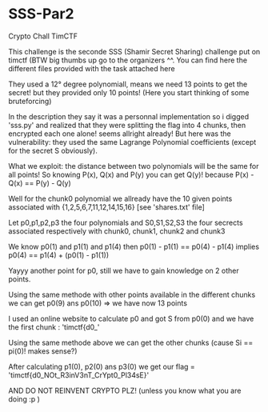 # SSS-Par2
Crypto Chall TimCTF


This challenge is the seconde SSS (Shamir Secret Sharing) challenge put on timctf (BTW big thumbs up go to the organizers ^^. You can find here the different files provided with the task attached here


They used a 12° degree polynomiall, means we need 13 points to get the secret! but they provided only 10 points! (Here you start thinking of some bruteforcing)

In the description they say it was a personnal implementation so i digged  'sss.py' and realized that they were splitting the flag into 4 chunks, then encrypted each one alone! seems allright already!  But here was the vulnerability: they used the same Lagrange Polynomial coefficients (except for the secret S obviously).



What we exploit: the distance between two polynomials will be the same for all points! So knowing P(x), Q(x) and P(y) you can get Q(y)! because P(x) - Q(x) == P(y) - Q(y)

Well for the chunk0 polynomial we allready have the 10 given points associated with {1,2,5,6,7,11,12,14,15,16} 
[see 'shares.txt' file] 


Let p0,p1,p2,p3 the four polynomials and S0,S1,S2,S3 the four secrects associated respectively with chunk0, chunk1, chunk2 and chunk3


We know p0(1) and p1(1) and p1(4) then p0(1) - p1(1) == p0(4) - p1(4) implies p0(4) == p1(4) + (p0(1) - p1(1))

Yayyy another point for p0, still we have to gain knowledge on  2 other points.

Using the same methode with other points available in the different chunks we can get p0(9) ans p0(10) => we have now 13 points


I used an online website to calculate p0 and got S from p0(0) and we have the first chunk : 'timctf{d0_'


Using the same methode above we can get the other chunks (cause Si == pi(0)! makes sense?)

After calculating p1(0), p2(0) ans p3(0) we get our flag = 'timctf{d0_NOt_R3inV3nT_CrYpt0_Pl34sE}'

AND DO NOT REINVENT CRYPTO PLZ! (unless you know what you are doing :p )
